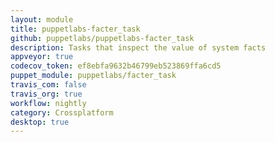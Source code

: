 ```yaml
---
layout: module
title: puppetlabs-facter_task
github: puppetlabs/puppetlabs-facter_task
description: Tasks that inspect the value of system facts
appveyor: true
codecov_token: ef8ebfa9632b46799eb523869ffa6cd5
puppet_module: puppetlabs/facter_task
travis_com: false
travis_org: true
workflow: nightly
category: Crossplatform
desktop: true
---
```

